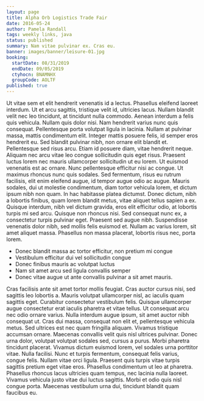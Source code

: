 ```yaml
---
layout: page
title: Alpha Orb Logistics Trade Fair
date: 2016-05-24
author: Pamela Randall
tags: weekly links, java
status: published
summary: Nam vitae pulvinar ex. Cras eu.
banner: images/banner/leisure-01.jpg
booking:
  startDate: 08/31/2019
  endDate: 09/05/2019
  ctyhocn: BNAMNHX
  groupCode: AOLTF
published: true
---
```

Ut vitae sem et elit hendrerit venenatis id a lectus. Phasellus eleifend laoreet interdum. Ut et arcu sagittis, tristique velit id, ultricies lacus. Nullam blandit velit nec leo tincidunt, at tincidunt nulla commodo. Aenean interdum a felis quis vehicula. Nullam quis dolor nisi. Nam hendrerit varius nunc quis consequat. Pellentesque porta volutpat ligula in lacinia. Nullam at pulvinar massa, mattis condimentum elit. Integer mattis posuere felis, id semper eros hendrerit eu. Sed blandit pulvinar nibh, non ornare elit blandit et. Pellentesque sed risus arcu. Etiam id posuere diam, vitae hendrerit neque. Aliquam nec arcu vitae leo congue sollicitudin quis eget risus. Praesent luctus lorem nec mauris ullamcorper sollicitudin ut eu lorem. Ut euismod venenatis est ac ornare.
Nunc pellentesque efficitur nisi ac congue. Ut maximus rhoncus nunc quis sodales. Sed fermentum, risus eu rutrum facilisis, elit enim eleifend augue, id tempor augue odio ac augue. Mauris sodales, dui ut molestie condimentum, diam tortor vehicula lorem, et dictum ipsum nibh non quam. In hac habitasse platea dictumst. Donec dictum, nibh a lobortis finibus, quam lorem blandit metus, vitae aliquet tellus sapien a ex. Quisque interdum, nibh vel dictum gravida, eros elit efficitur odio, at lobortis turpis mi sed arcu. Quisque non rhoncus nisi. Sed consequat nunc ex, a consectetur turpis pulvinar eget. Praesent sed augue nibh. Suspendisse venenatis dolor nibh, sed mollis felis euismod et. Nullam ac varius lorem, sit amet aliquet massa. Phasellus non massa placerat, lobortis risus nec, porta lorem.

* Donec blandit massa ac tortor efficitur, non pretium mi congue
* Vestibulum efficitur dui vel sollicitudin congue
* Donec finibus mauris ac volutpat luctus
* Nam sit amet arcu sed ligula convallis semper
* Donec vitae augue ut ante convallis pulvinar a sit amet mauris.

Cras facilisis ante sit amet tortor mollis feugiat. Cras auctor cursus nisi, sed sagittis leo lobortis a. Mauris volutpat ullamcorper nisl, ac iaculis quam sagittis eget. Curabitur consectetur vestibulum felis. Quisque ullamcorper augue consectetur erat iaculis pharetra et vitae tellus. Ut consequat arcu nec odio ornare varius. Nulla interdum augue ipsum, sit amet auctor nibh consequat ut. Cras dui massa, consequat non elit et, pellentesque vehicula metus. Sed ultrices est nec quam fringilla aliquam.
Vivamus tristique accumsan ornare. Maecenas convallis velit quis nisl ultrices pulvinar. Donec urna dolor, volutpat volutpat sodales sed, cursus a purus. Morbi pharetra tincidunt placerat. Vivamus dictum euismod lorem, vel sodales urna porttitor vitae. Nulla facilisi. Nunc et turpis fermentum, consequat felis varius, congue felis. Nullam vitae orci ligula. Praesent quis turpis vitae turpis sagittis pretium eget vitae eros. Phasellus condimentum ut leo at pharetra. Phasellus rhoncus lacus ultricies quam tempus, nec lacinia nulla laoreet. Vivamus vehicula justo vitae dui luctus sagittis. Morbi et odio quis nisl congue porta. Maecenas vestibulum urna dui, tincidunt blandit quam faucibus eu.
